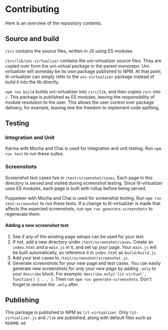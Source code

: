 # Contributing

Here is an overview of the repository contents.

## Source and build

`/src` contains the source files, written in JS using ES modules.

`/src/lib/uni-virtualizer` contains the uni-virtualizer source files. They are copied over from the uni-virtual package in the parent monorepo. Uni-virtualizer will someday be its own package published to NPM. At that point, lit-virtualizer can simply refer to the `uni-virtualizer` package instead of build it into the lib directly.

`npm run build` builds uni-virtualizer into `/src/lib`, and then copies `/src` into `/`. This package is published as ES modules, leaving the responsibility of module resolution to the user. This allows the user control over package delivery, for example, leaving one the freedom to implement code splitting.

## Testing

### Integration and Unit

Karma with Mocha and Chai is used for integration and unit testing. Run `npm run test` to run these suites.

### Screenshots

Screenshot test cases live in `/test/screenshot/cases`. Each page in this directory is served and visited during screenshot testing. Since lit-virtualizer uses ES modules, each page is built with rollup before being served.

Puppeteer with Mocha and Chai is used for screenshot testing. Run `npm run test:screenshot` to run these tests. If a change to lit-virtualizer is made that affects the expected screenshots, run `npm run generate-screenshots` to regenerate them.

#### Adding a new screenshot test

1. See if any of the existing page setups can be used for your test.
2. If not, add a new directory under `/test/screenshot/cases`. Create an `index.html` and a `main.js` in it, and set up your page. Your `main.js` will be built automatically, so reference it in `index.html` as `build/build.js`
4. Add your test cases to `/test/screenshot/screenshot.js`.
5. Generate screenshots for your new page and test cases. You can easily generate new screenshots for *only your new page* by adding `.only` to your `describe` block. For example: `describe.only('lit-virtual', function() { ... }`. Then run `npm run generate-screenshots`. Don't forget to remove the `.only` after.


## Publishing

This package is published to NPM as `lit-virtualizer`. Only `lit-virtualizer.js` and `/lib` are published, along with default files such as `README.md`.

